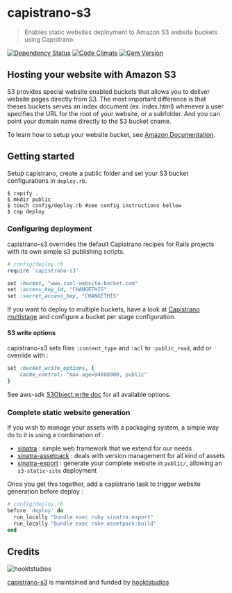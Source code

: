 # capistrano-s3

> Enables static websites deployment to Amazon S3 website buckets using Capistrano.

[![Dependency Status](https://gemnasium.com/hooktstudios/capistrano-s3.png)](https://gemnasium.com/hooktstudios/capistrano-s3)
[![Code Climate](https://codeclimate.com/github/hooktstudios/capistrano-s3.png)](https://codeclimate.com/github/hooktstudios/capistrano-s3)
[![Gem Version](https://badge.fury.io/rb/capistrano-s3.png)](https://rubygems.org/gems/capistrano-s3)

## Hosting your website with Amazon S3

S3 provides special website enabled buckets that allows you to deliver website pages directly from S3.
The most important difference is that theses buckets serves an index document (ex. index.html) whenever a user specifies the URL for the root of your website, or a subfolder. And you can point your domain name directly to the S3 bucket cname.

To learn how to setup your website bucket, see [Amazon Documentation](http://docs.amazonwebservices.com/AmazonS3/latest/dev/index.html?HostingWebsiteQS1.html).

## Getting started

Setup capistrano, create a public folder and set your S3 bucket configurations in `deploy.rb`.

    $ capify .
    $ mkdir public
    $ touch config/deploy.rb #see config instructions bellow
    $ cap deploy

### Configuring deployment

capistrano-s3 overrides the default Capistrano recipes for Rails projects with its own simple s3 publishing scripts.

```ruby
# config/deploy.rb
require 'capistrano-s3'

set :bucket, "www.cool-website-bucket.com"
set :access_key_id, "CHANGETHIS"
set :secret_access_key, "CHANGETHIS"
```

If you want to deploy to multiple buckets, have a look at
[Capistrano multistage](https://github.com/capistrano/capistrano/wiki/2.x-Multistage-Extension)
and  configure a bucket per stage configuration.

#### S3 write options

capistrano-s3 sets files `:content_type` and `:acl` to `:public_read`, add or override with :

```ruby
set :bucket_write_options, {
    cache_control: "max-age=94608000, public"
}
```

See aws-sdk [S3Object.write doc](http://rubydoc.info/github/amazonwebservices/aws-sdk-for-ruby/master/AWS/S3/S3Object#write-instance_method) for all available options.

### Complete static website generation

If you wish to manage your assets with a packaging system, a simple way do to it
is using a combination of :

- [sinatra](https://github.com/sinatra/sinatra) : simple web framework that we extend for our needs
- [sinatra-assetpack](https://github.com/rstacruz/sinatra-assetpack) : deals with version management for all kind of assets
- [sinatra-export](https://github.com/hooktstudios/sinatra-export) : generate your complete website in `public/`, allowing an `s3-static-site` deployment

Once you get this together, add a capistrano task to trigger website generation before deploy :

```ruby
# config/deploy.rb
before 'deploy' do
  run_locally "bundle exec ruby sinatra:export"
  run_locally "bundle exec rake assetpack:build"
end
```

## Credits

![hooktstudios](http://hooktstudios.com/logo.png)

[capistrano-s3](https://rubygems.org/gems/capistrano-s3) is maintained and funded by [hooktstudios](http://hooktstudios.com)